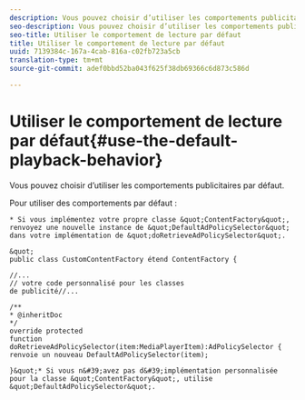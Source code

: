 ```yaml
---
description: Vous pouvez choisir d’utiliser les comportements publicitaires par défaut.
seo-description: Vous pouvez choisir d’utiliser les comportements publicitaires par défaut.
seo-title: Utiliser le comportement de lecture par défaut
title: Utiliser le comportement de lecture par défaut
uuid: 7139384c-167a-4cab-816a-c02fb723a5cb
translation-type: tm+mt
source-git-commit: adef0bbd52ba043f625f38db69366c6d873c586d

---
```



# Utiliser le comportement de lecture par défaut{#use-the-default-playback-behavior}

Vous pouvez choisir d’utiliser les comportements publicitaires par défaut.

Pour utiliser des comportements par défaut :

    * Si vous implémentez votre propre classe &quot;ContentFactory&quot;, renvoyez une nouvelle instance de &quot;DefaultAdPolicySelector&quot; dans votre implémentation de &quot;doRetrieveAdPolicySelector&quot;.
    
    &quot;
    public class CustomContentFactory étend ContentFactory {
    
    //...
    // votre code personnalisé pour les classes
    de publicité//...
    
    /**
    * @inheritDoc
    */
    override protected
    function doRetrieveAdPolicySelector(item:MediaPlayerItem):AdPolicySelector {
    renvoie un nouveau DefaultAdPolicySelector(item);
    
    }&quot;* Si vous n&#39;avez pas d&#39;implémentation personnalisée pour la classe &quot;ContentFactory&quot;, utilise &quot;DefaultAdPolicySelector&quot;.
    
    
    